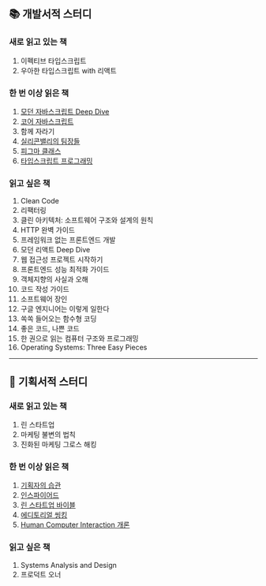 ## 📚 개발서적 스터디

### 새로 읽고 있는 책

1. 이펙티브 타입스크립트
2. 우아한 타입스크립트 with 리액트

### 한 번 이상 읽은 책

1. [모던 자바스크립트 Deep Dive](https://github.com/salmonco/book-study/tree/main/%EB%AA%A8%EB%8D%98%20%EC%9E%90%EB%B0%94%EC%8A%A4%ED%81%AC%EB%A6%BD%ED%8A%B8%20Deep%20Dive)
2. [코어 자바스크립트](https://github.com/salmonco/book-study/tree/main/%EC%BD%94%EC%96%B4%20%EC%9E%90%EB%B0%94%EC%8A%A4%ED%81%AC%EB%A6%BD%ED%8A%B8)
3. 함께 자라기
4. [실리콘밸리의 팀장들](https://github.com/salmonco/book-study/tree/main/%EC%8B%A4%EB%A6%AC%EC%BD%98%EB%B0%B8%EB%A6%AC%EC%9D%98%20%ED%8C%80%EC%9E%A5%EB%93%A4)
5. [피그마 클래스](http://github.com/salmonco/book-study/tree/main/%ED%94%BC%EA%B7%B8%EB%A7%88%20%ED%81%B4%EB%9E%98%EC%8A%A4)
6. [타입스크립트 프로그래밍](https://github.com/salmonco/book-study/tree/main/%ED%83%80%EC%9E%85%EC%8A%A4%ED%81%AC%EB%A6%BD%ED%8A%B8%20%ED%94%84%EB%A1%9C%EA%B7%B8%EB%9E%98%EB%B0%8D)

### 읽고 싶은 책

1. Clean Code
2. 리팩터링
3. 클린 아키텍처: 소프트웨어 구조와 설계의 원칙
4. HTTP 완벽 가이드
5. 프레임워크 없는 프론트엔드 개발
6. 모던 리액트 Deep Dive
7. 웹 접근성 프로젝트 시작하기
8. 프론트엔드 성능 최적화 가이드
9. 객체지향의 사실과 오해
10. 코드 작성 가이드
11. 소프트웨어 장인
12. 구글 엔지니어는 이렇게 일한다
13. 쏙쏙 들어오는 함수형 코딩
14. 좋은 코드, 나쁜 코드
15. 한 권으로 읽는 컴퓨터 구조와 프로그래밍
16. Operating Systems: Three Easy Pieces

---

## 📙 기획서적 스터디

### 새로 읽고 있는 책

1. 린 스타트업
2. 마케팅 불변의 법칙
3. 진화된 마케팅 그로스 해킹

### 한 번 이상 읽은 책

1. [기획자의 습관](https://github.com/salmonco/book-study/tree/main/%EA%B8%B0%ED%9A%8D%EC%9E%90%EC%9D%98%20%EC%8A%B5%EA%B4%80)
2. [인스파이어드](https://github.com/salmonco/book-study/tree/main/%EC%9D%B8%EC%8A%A4%ED%8C%8C%EC%9D%B4%EC%96%B4%EB%93%9C)
3. [린 스타트업 바이블](https://github.com/salmonco/book-study/tree/main/%EB%A6%B0%20%EC%8A%A4%ED%83%80%ED%8A%B8%EC%97%85%20%EB%B0%94%EC%9D%B4%EB%B8%94)
4. [에디토리얼 씽킹](https://github.com/salmonco/book-study/tree/main/%EC%97%90%EB%94%94%ED%86%A0%EB%A6%AC%EC%96%BC%20%EC%94%BD%ED%82%B9)
5. [Human Computer Interaction 개론](https://github.com/salmonco/book-study/tree/main/Human%20Computer%20Interaction%20%EA%B0%9C%EB%A1%A0)

### 읽고 싶은 책

1. Systems Analysis and Design
2. 프로덕트 오너
